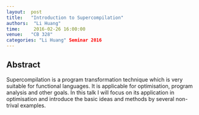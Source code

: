 ```yaml
--- 
layout:  post 
title:   "Introduction to Supercompilation"
authors:  "Li Huang"
time:     2016-02-26 16:00:00
venue:   "CB 328"
categories: "Li Huang" Seminar 2016
--- 
```

## Abstract

Supercompilation is a program transformation technique which is very
suitable for functional languages. It is applicable for optimisation,
program analysis and other goals. In this talk I will focus on its
application in optimisation and introduce the basic ideas and methods
by several non-trival examples.

